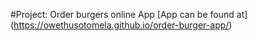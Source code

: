 #Project: Order burgers online App
[App can be found at] (https://owethusotomela.github.io/order-burger-app/)

